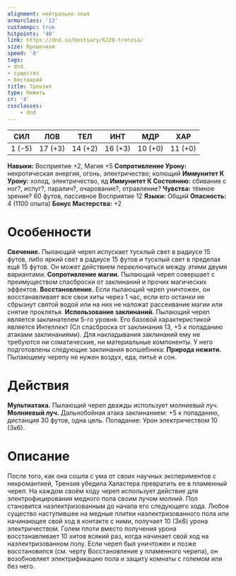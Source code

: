 ```yaml
---
alignment: нейтрально-злая
armorclass: '13'
customnpc: true
hitpoints: '40'
link: https://dnd.su/bestiary/6228-trenzia/
size: Крошечная
speed: '0'
tags:
- dnd
- существо
- бестиарий
title: Трензия
type: Нежить
cr: '4'
cssclasses:
    - dnd
---
```



| СИЛ | ЛОВ | ТЕЛ | ИНТ | МДР | ХАР |
|---|---|---|---|---|---|
| 1 (-5) | 17 (+3) | 14 (+2) | 16 (+3) | 10 (+0) | 11 (+0) |
**Навыки:** Восприятие +2, Магия +5
**Сопротивление Урону:** некротическая энергия, огонь, электричество; колющий
**Иммунитет К Урону:** холод, электричество, яд
**Иммунитет К Состоянию:** сбивание с ног?, испуг?, паралич?, очарование?, отравление?
**Чувства:** тёмное зрение? 60 футов, пассивное Восприятие 12
**Языки:** Общий
**Опасность:** 4 (1100 опыта)
**Бонус Мастерства:** +2


# Особенности
**Свечение.** Пылающий череп испускает тусклый свет в радиусе 15 футов, либо яркий свет в радиусе 15 футов и тусклый свет в пределах ещё 15 футов. Он может действием переключаться между этими двумя вариантами.
**Сопротивление магии.** Пылающий череп совершает с преимуществом спасброски от заклинаний и прочих магических эффектов.
**Восстановление.** Если пылающий череп уничтожен, он восстанавливает все свои хиты через 1 час, если его останки не сбрызнут святой водой или на них не наложат рассеивание магии или снятие проклятья.
**Использование заклинаний.** Пылающий череп является заклинателем 5-го уровня. Его базовой характеристикой является Интеллект (Сл спасброска от заклинания 13, +5 к попаданию атаками заклинаниями). Для накладывания заклинаний ему не требуются ни соматические, ни материальные компоненты. У него подготовлены следующие заклинания волшебника:
**Природа нежити.** Пылающему черепу не нужен воздух, еда, питьё и сон.


# Действия
**Мультиатака.** Пылающий череп дважды использует молниевый луч.
**Молниевый луч.** Дальнобойная атака заклинанием: +5 к попаданию, дистанция 30 футов, одна цель. Попадание: Урон электричеством 10 (3к6).


# Описание
После того, как она сошла с ума от своих научных экспериментов с некромантией, Трензия убедила Халастера превратить ее в пламенный череп. На каждом своём ходу череп использует действие для электрофицирования медного пола своим лучом молний. Пол становится наэлектризованным до начала его следующего хода. Любое существо наступившее на медные плитки наэлектризованного пола или начинающее свой ход в контакте с ними, получает 10 (3к6) урона электричеством. Голем плоти вместо получения урона восстанавливает 10 хитов всякий раз, когда начинает свой ход на наэлектризованном полу. Если череп был уничтожен и позже восстановился (см. черту Восстановление у пламенного черепа), он возобновляет электрификацию пола и защиту комнаты с големом или без него.